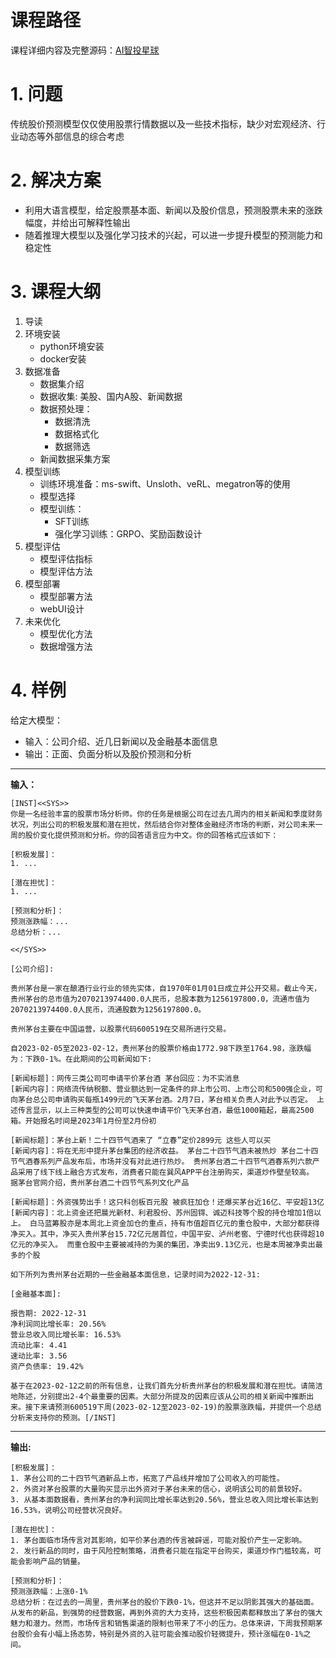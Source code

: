 # 课程路径

课程详细内容及完整源码：[AI智投星球](https://t.zsxq.com/dHt9l)

# 1. 问题

传统股价预测模型仅仅使用股票行情数据以及一些技术指标，缺少对宏观经济、行业动态等外部信息的综合考虑

# 2. 解决方案

- 利用大语言模型，给定股票基本面、新闻以及股价信息，预测股票未来的涨跌幅度，并给出可解释性输出
- 随着推理大模型以及强化学习技术的兴起，可以进一步提升模型的预测能力和稳定性

# 3. 课程大纲

1. 导读
2. 环境安装
    - python环境安装
    - docker安装
3. 数据准备
    - 数据集介绍
    - 数据收集: 美股、国内A股、新闻数据
    - 数据预处理：
        - 数据清洗
        - 数据格式化
        - 数据筛选
    - 新闻数据采集方案
4. 模型训练
    - 训练环境准备：ms-swift、Unsloth、veRL、megatron等的使用
    - 模型选择
    - 模型训练：
      - SFT训练
      - 强化学习训练：GRPO、奖励函数设计
5. 模型评估
    - 模型评估指标
    - 模型评估方法
6. 模型部署
    - 模型部署方法
    - webUI设计
7. 未来优化
    - 模型优化方法
    - 数据增强方法

# 4. 样例

给定大模型：
- 输入：公司介绍、近几日新闻以及金融基本面信息
- 输出：正面、负面分析以及股价预测和分析

---

**输入：**

```text
[INST]<<SYS>>
你是一名经验丰富的股票市场分析师。你的任务是根据公司在过去几周内的相关新闻和季度财务状况，列出公司的积极发展和潜在担忧，然后结合你对整体金融经济市场的判断，对公司未来一周的股价变化提供预测和分析。你的回答语言应为中文。你的回答格式应该如下：

[积极发展]：
1. ...

[潜在担忧]：
1. ...

[预测和分析]：
预测涨跌幅：...
总结分析：...

<</SYS>>

[公司介绍]:

贵州茅台是一家在酿酒行业行业的领先实体，自1970年01月01日成立并公开交易。截止今天，贵州茅台的总市值为2070213974400.0人民币，总股本数为1256197800.0，流通市值为2070213974400.0人民币，流通股数为1256197800.0。

贵州茅台主要在中国运营，以股票代码600519在交易所进行交易。

自2023-02-05至2023-02-12，贵州茅台的股票价格由1772.98下跌至1764.98，涨跌幅为：下跌0-1%。在此期间的公司新闻如下:

[新闻标题]：网传三类公司可申请平价茅台酒 茅台回应：为不实消息
[新闻内容]：网络流传纳税额、营业额达到一定条件的非上市公司、上市公司和500强企业，可向茅台总公司申请购买每瓶1499元的飞天茅台酒。2月7日，茅台相关负责人对此予以否定。 上述传言显示，以上三种类型的公司可以快速申请平价飞天茅台酒，最低1000箱起，最高2500箱。开始报名时间是2023年1月份至2月份初

[新闻标题]：茅台上新！二十四节气酒来了 “立春”定价2899元 这些人可以买
[新闻内容]：将在无形中提升茅台集团的经济收益。 茅台二十四节气酒未被热炒 茅台二十四节气酒春系列产品发布后，市场并没有对此进行热炒。 贵州茅台酒二十四节气酒春系列六款产品采用了线下线上融合方式发布，消费者只能在巽风APP平台注册购买，渠道炒作壁垒较高。 据茅台官网介绍，贵州茅台酒二十四节气系列文化产品

[新闻标题]：外资强势出手！这只科创板百元股 被疯狂加仓！还爆买茅台近16亿、平安超13亿
[新闻内容]：北上资金还把晨光新材、利君股份、苏州固锝、诚迈科技等个股的持仓增加1倍以上。 白马蓝筹股亦是本周北上资金加仓的重点，持有市值超百亿元的重仓股中，大部分都获得净买入。其中，净买入贵州茅台15.72亿元居首位，中国平安、泸州老窖、宁德时代也获得超10亿元的净买入。 而重仓股中主要被减持的为美的集团，净卖出9.13亿元，也是本周被净卖出最多的个股

如下所列为贵州茅台近期的一些金融基本面信息，记录时间为2022-12-31:

[金融基本面]:

报告期: 2022-12-31
净利润同比增长率: 20.56%
营业总收入同比增长率: 16.53%
流动比率: 4.41
速动比率: 3.56
资产负债率: 19.42%

基于在2023-02-12之前的所有信息，让我们首先分析贵州茅台的积极发展和潜在担忧。请简洁地陈述，分别提出2-4个最重要的因素。大部分所提及的因素应该从公司的相关新闻中推断出来。接下来请预测600519下周(2023-02-12至2023-02-19)的股票涨跌幅，并提供一个总结分析来支持你的预测。[/INST]
```

---

**输出:**

```text
[积极发展]：
1. 茅台公司的二十四节气酒新品上市，拓宽了产品线并增加了公司收入的可能性。
2. 外资对茅台股票的大量购买显示出外资对于茅台未来的信心，说明该公司的前景较好。
3. 从基本面数据看，贵州茅台的净利润同比增长率达到20.56%，营业总收入同比增长率达到16.53%，说明公司经营状况良好。

[潜在担忧]：
1. 茅台面临市场传言对其影响，如平价茅台酒的传言被辟谣，可能对股价产生一定影响。
2. 发行新品的同时，由于风险控制策略，消费者只能在指定平台购买，渠道炒作门槛较高，可能会影响产品的销量。

[预测和分析]：
预测涨跌幅：上涨0-1%
总结分析：在过去的一周里，贵州茅台的股价下跌0-1%，但这并不足以阴影其强大的基础面。从发布的新品，到强势的经营数据，再到外资的大力支持，这些积极因素都释放出了茅台的强大魅力和潜力。然而，市场传言和销售渠道的限制也带来了不小的压力。总体来讲，下周我预期茅台股价会有小幅上扬态势，特别是外资的入驻可能会推动股价轻微提升，预计涨幅在0-1%之间。
```
